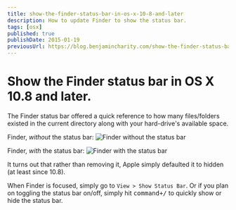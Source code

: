 ```yaml
---
title: show-the-finder-status-bar-in-os-x-10-8-and-later
description: How to update Finder to show the status bar.
tags: [osx]
published: true
publishDate: 2015-01-19
previousUrl: https://blog.benjamincharity.com/show-the-finder-status-bar-in-os-x-10-8-and-later/
---
```


# Show the Finder status bar in OS X 10.8 and later.

The Finder status bar offered a quick reference to how many files/folders existed in the current directory along 
with your hard-drive's available space.

Finder, _without_ the status bar:
![Finder without the status bar](http://cdn.benjamincharity.com/blog_content/2015/withoutStatusBar.jpg)

Finder, _with_ the status bar:
![Finder with the status bar](http://cdn.benjamincharity.com/blog_content/2015/withStatusBar.jpg)

It turns out that rather than removing it, Apple simply defaulted it to hidden (at least since 10.8).

When Finder is focused, simply go to `View > Show Status Bar`. Or if you plan on toggling the status bar on/off, 
simply hit <kbd>command+/</kbd> to quickly show or hide the status bar.
